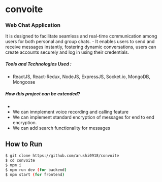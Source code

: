 # convoite
<h3>Web Chat Application</h3>
It is designed to facilitate seamless and real-time communication among users for both personal and group chats.
- It enables users to send and receive messages instantly, fostering dynamic conversations, users can create accounts
securely and log in using their credentials.

##### Tools and Technologies Used :
- ReactJS, React-Redux, NodeJS, ExpressJS, Socket.io, MongoDB, Mongoose

##### How this project can be extended? ​
- 
- We can imnplement voice recording and calling feature
- We can implement standard encryption of messages for end to end encryption.
- We can add search functionality for messages

## How to Run

```bash
$ git clone https://github.com/arushi0918/convoite
$ cd convoite
$ npm i
$ npm run dev (for backend)
$ npm start (for frontend)
```

